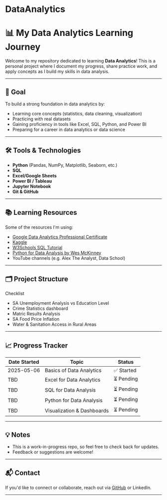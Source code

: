 # DataAnalytics
# 📊 My Data Analytics Learning Journey

Welcome to my repository dedicated to learning **Data Analytics**! This is a personal project where I document my progress, share practice work, and apply concepts as I build my skills in data analysis.

---

## 🎯 Goal

To build a strong foundation in data analytics by:
- Learning core concepts (statistics, data cleaning, visualization)
- Practicing with real datasets
- Gaining proficiency in tools like Excel, SQL, Python, and Power BI
- Preparing for a career in data analytics or data science

---

## 🛠️ Tools & Technologies

- **Python** (Pandas, NumPy, Matplotlib, Seaborn, etc.)
- **SQL**
- **Excel/Google Sheets**
- **Power BI / Tableau**
- **Jupyter Notebook**
- **Git & GitHub**

---

## 📚 Learning Resources

Some of the resources I'm using:
- [Google Data Analytics Professional Certificate](https://www.coursera.org/professional-certificates/google-data-analytics)
- [Kaggle](https://www.kaggle.com/)
- [W3Schools SQL Tutorial](https://www.w3schools.com/sql/)
- [Python for Data Analysis by Wes McKinney](https://wesmckinney.com/book/)
- YouTube channels (e.g. Alex The Analyst, Data School)

---

## 🗂️ Project Structure
Checklist 
- SA Unemployment Analysis vs Education Level
- Crime Statistics dashboard
- Matric Results Analysis
- SA Food Price Inflation
- Water & Sanitation Access in Rural Areas

---

## 📈 Progress Tracker

| Date Started | Topic                            | Status     |
|--------------|----------------------------------|------------|
| 2025-05-06   | Basics of Data Analytics         | ✅ Started |
| TBD          | Excel for Data Analytics         | ⏳ Pending |
| TBD          | SQL for Data Analysis            | ⏳ Pending |
| TBD          | Python for Data Analysis         | ⏳ Pending |
| TBD          | Visualization & Dashboards       | ⏳ Pending |

---

## 💡 Notes

- This is a work-in-progress repo, so feel free to check back for updates.
- Feedback or suggestions are welcome!

---

## 📬 Contact

If you'd like to connect or collaborate, reach out via [GitHub](https://github.com/your-username) or LinkedIn.

---


